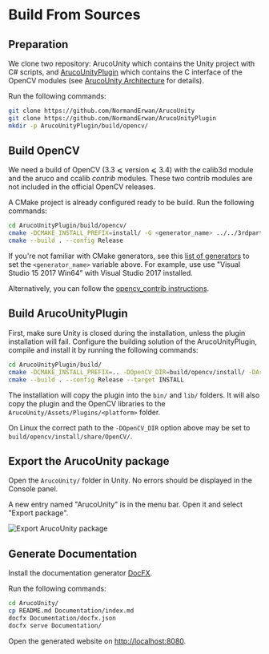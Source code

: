 # Build From Sources

## Preparation

We clone two repository: ArucoUnity which contains the Unity project with C# scripts, and [ArucoUnityPlugin](https://github.com/NormandErwan/ArucoUnityPlugin/) which contains the C interface of the OpenCV modules (see [ArucoUnity Architecture](aruco-unity-architecture.md) for details).

Run the following commands:

```bash
git clone https://github.com/NormandErwan/ArucoUnity
git clone https://github.com/NormandErwan/ArucoUnityPlugin
mkdir -p ArucoUnityPlugin/build/opencv/
```

## Build OpenCV

We need a build of OpenCV (3.3 ⩽ version ⩽ 3.4) with the calib3d module and the aruco and ccalib *contrib* modules. These two contrib modules are not included in the official OpenCV releases.

A CMake project is already configured ready to be build. Run the following commands:

```bash
cd ArucoUnityPlugin/build/opencv/
cmake -DCMAKE_INSTALL_PREFIX=install/ -G <generator_name> ../../3rdparty/opencv_contrib/
cmake --build . --config Release
```

If you're not familiar with CMake generators, see this [list of generators](https://cmake.org/cmake/help/latest/manual/cmake-generators.7.html) to set the `<generator_name>` variable above. For example, use use "Visual Studio 15 2017 Win64" with Visual Studio 2017 installed.

Alternatively, you can follow the [opencv_contrib instructions](https://github.com/opencv/opencv_contrib).

## Build ArucoUnityPlugin

First, make sure Unity is closed during the installation, unless the plugin installation will fail. Configure the building solution of the ArucoUnityPlugin, compile and install it by running the following commands:

```bash
cd ArucoUnityPlugin/build/
cmake -DCMAKE_INSTALL_PREFIX=.. -DOpenCV_DIR=build/opencv/install/ -DArucoUnity_DIR=../../ArucoUnity/ -G <generator_name> ..
cmake --build . --config Release --target INSTALL
```

The installation will copy the plugin into the `bin/` and `lib/` folders. It will also copy the plugin and the OpenCV libraries to the `ArucoUnity/Assets/Plugins/<platform>` folder.

On Linux the correct path to the `-DOpenCV_DIR` option above may be set to `build/opencv/install/share/OpenCV/`.

## Export the ArucoUnity package

Open the `ArucoUnity/` folder in Unity. No errors should be displayed in the Console panel.

A new entry named "ArucoUnity" is in the menu bar. Open it and select "Export package".

![Export ArucoUnity package](~/images/export_package.jpg)

## Generate Documentation

Install the documentation generator [DocFX](http://dotnet.github.io/docfx/tutorial/docfx_getting_started.html).

Run the following commands:

```bash
cd ArucoUnity/
cp README.md Documentation/index.md
docfx Documentation/docfx.json
docfx serve Documentation/
```

Open the generated website on [http://localhost:8080](http://localhost:8080).
